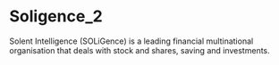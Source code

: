 # Soligence_2
Solent Intelligence (SOLiGence) is a leading financial multinational organisation that deals with stock and shares, saving and investments.
